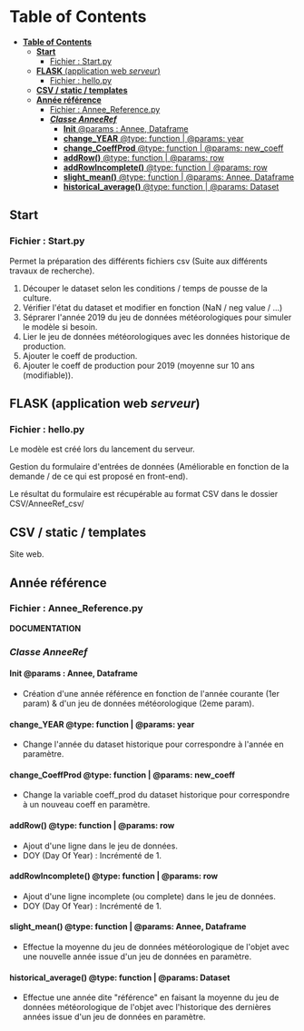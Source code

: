 # **Table of Contents**
- [**Table of Contents**](#table-of-contents)
  - [**Start**](#start)
    - [Fichier : Start.py](#fichier--startpy)
  - [**FLASK** (application web *serveur*)](#flask-application-web-serveur)
    - [Fichier : hello.py](#fichier--hellopy)
  - [**CSV / static / templates**](#csv--static--templates)
  - [**Année référence**](#année-référence)
    - [Fichier : Annee_Reference.py](#fichier--annee_referencepy)
    - [__*Classe AnneeRef*__](#classe-anneeref)
      - [__Init__ @params : Annee, Dataframe](#init-params--annee-dataframe)
      - [**change_YEAR** @type: function | @params: year](#change_year-type-function--params-year)
      - [**change_CoeffProd** @type: function | @params: new_coeff](#change_coeffprod-type-function--params-new_coeff)
      - [**addRow()** @type: function | @params: row](#addrow-type-function--params-row)
      - [**addRowIncomplete()** @type: function | @params: row](#addrowincomplete-type-function--params-row)
      - [**slight_mean()** @type: function | @params: Annee, Dataframe](#slight_mean-type-function--params-annee-dataframe)
      - [**historical_average()** @type: function | @params: Dataset](#historical_average-type-function--params-dataset)


## **Start**
### Fichier : Start.py 
Permet la préparation des différents fichiers csv (Suite aux différents travaux de recherche).
1. Découper le dataset selon les conditions / temps de pousse de la culture.
2. Vérifier l'état du dataset et modifier en fonction (NaN / neg value / ...)
3. Séprarer l'année 2019 du jeu de données météorologiques pour simuler le modèle si besoin.
4. Lier le jeu de données météorologiques avec les données historique de production.
5. Ajouter le coeff de production.
6. Ajouter le coeff de production pour 2019 (moyenne sur 10 ans (modifiable)).
## **FLASK** (application web *serveur*)
### Fichier : hello.py
Le modèle est créé lors du lancement du serveur. 

Gestion du formulaire d'entrées de données (Améliorable en fonction de la demande / de ce qui est proposé en front-end).

Le résultat du formulaire est récupérable au format CSV dans le dossier CSV/AnneeRef_csv/ 
## **CSV / static / templates**
Site web.
## **Année référence**
### Fichier : Annee_Reference.py 
**DOCUMENTATION**
### __*Classe AnneeRef*__
#### __Init__ @params : Annee, Dataframe
* Création d'une année référence en fonction de l'année courante (1er param) & d'un jeu de données météorologique (2eme param).
#### **change_YEAR** @type: function | @params: year
* Change l'année du dataset historique pour correspondre à l'année en paramètre.
#### **change_CoeffProd** @type: function | @params: new_coeff
* Change la variable coeff_prod du dataset historique pour correspondre à un nouveau coeff en paramètre.
#### **addRow()** @type: function | @params: row
* Ajout d'une ligne dans le jeu de données. 
* DOY (Day Of Year) : Incrémenté de 1.
#### **addRowIncomplete()** @type: function | @params: row
* Ajout d'une ligne incomplete (ou complete) dans le jeu de données.
* DOY (Day Of Year) : Incrémenté de 1.
#### **slight_mean()** @type: function | @params: Annee, Dataframe
* Effectue la moyenne du jeu de données météorologique de l'objet avec une nouvelle année issue d'un jeu de données en paramètre.
#### **historical_average()** @type: function | @params: Dataset
* Effectue une année dite "référence" en faisant la moyenne du jeu de données météorologique de l'objet avec l'historique des dernières années issue d'un jeu de données en paramètre.

